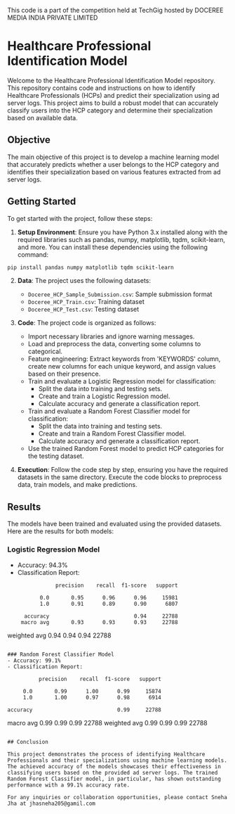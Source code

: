 This code is a part of the competition held at TechGig hosted by DOCEREE MEDIA INDIA PRIVATE LIMITED

# Healthcare Professional Identification Model

Welcome to the Healthcare Professional Identification Model repository. This repository contains code and instructions on how to identify Healthcare Professionals (HCPs) and predict their specialization using ad server logs. This project aims to build a robust model that can accurately classify users into the HCP category and determine their specialization based on available data.

## Objective

The main objective of this project is to develop a machine learning model that accurately predicts whether a user belongs to the HCP category and identifies their specialization based on various features extracted from ad server logs.

## Getting Started

To get started with the project, follow these steps:

1. **Setup Environment**: Ensure you have Python 3.x installed along with the required libraries such as pandas, numpy, matplotlib, tqdm, scikit-learn, and more. You can install these dependencies using the following command:

```bash
pip install pandas numpy matplotlib tqdm scikit-learn
```

2. **Data**: The project uses the following datasets:
   - `Doceree_HCP_Sample_Submission.csv`: Sample submission format
   - `Doceree_HCP_Train.csv`: Training dataset
   - `Doceree_HCP_Test.csv`: Testing dataset

3. **Code**: The project code is organized as follows:
   - Import necessary libraries and ignore warning messages.
   - Load and preprocess the data, converting some columns to categorical.
   - Feature engineering: Extract keywords from 'KEYWORDS' column, create new columns for each unique keyword, and assign values based on their presence.
   - Train and evaluate a Logistic Regression model for classification:
     - Split the data into training and testing sets.
     - Create and train a Logistic Regression model.
     - Calculate accuracy and generate a classification report.
   - Train and evaluate a Random Forest Classifier model for classification:
     - Split the data into training and testing sets.
     - Create and train a Random Forest Classifier model.
     - Calculate accuracy and generate a classification report.
   - Use the trained Random Forest model to predict HCP categories for the testing dataset.

4. **Execution**: Follow the code step by step, ensuring you have the required datasets in the same directory. Execute the code blocks to preprocess data, train models, and make predictions.

## Results

The models have been trained and evaluated using the provided datasets. Here are the results for both models:

### Logistic Regression Model
- Accuracy: 94.3%
- Classification Report:
  ```
              precision    recall  f1-score   support

         0.0       0.95      0.96      0.96     15981
         1.0       0.91      0.89      0.90      6807

    accuracy                           0.94     22788
   macro avg       0.93      0.93      0.93     22788
weighted avg       0.94      0.94      0.94     22788
  ```

### Random Forest Classifier Model
- Accuracy: 99.1%
- Classification Report:
  ```
              precision    recall  f1-score   support

         0.0       0.99      1.00      0.99     15874
         1.0       1.00      0.97      0.98      6914

    accuracy                           0.99     22788
   macro avg       0.99      0.99      0.99     22788
weighted avg       0.99      0.99      0.99     22788
  ```

## Conclusion

This project demonstrates the process of identifying Healthcare Professionals and their specializations using machine learning models. The achieved accuracy of the models showcases their effectiveness in classifying users based on the provided ad server logs. The trained Random Forest Classifier model, in particular, has shown outstanding performance with a 99.1% accuracy rate.

For any inquiries or collaboration opportunities, please contact Sneha Jha at jhasneha205@gamil.com



